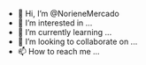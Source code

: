 - 👋 Hi, I’m @NorieneMercado
- 👀 I’m interested in ...
- 🌱 I’m currently learning ...
- 💞️ I’m looking to collaborate on ...
- 📫 How to reach me ...

<!---
NorieneMercado/NorieneMercado is a ✨ special ✨ repository because its `README.md` (this file) appears on your GitHub profile.
You can click the Preview link to take a look at your changes.
--->

